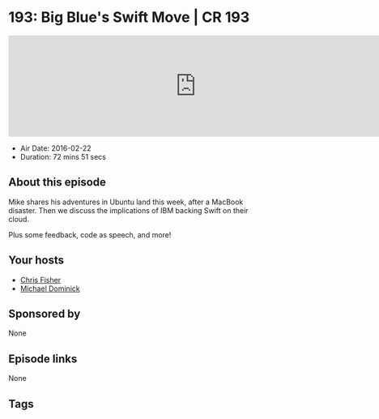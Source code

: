 # 193: Big Blue's Swift Move | CR 193

<iframe src="https://player.fireside.fm/v2/MLf2ZzhC+gc-i6y0f?theme=dark" width="740" height="200" frameborder="0" scrolling="no"></iframe>

* Air Date: 2016-02-22
* Duration: 72 mins 51 secs

## About this episode

Mike shares his adventures in Ubuntu land this week, after a MacBook disaster. Then we discuss the implications of IBM backing Swift on their cloud.

Plus some feedback, code as speech, and more!

## Your hosts
* [Chris Fisher](https://coder.show/hosts/chrislas)
* [Michael Dominick](https://coder.show/hosts/michael)

## Sponsored by

None



## Episode links

None



## Tags

